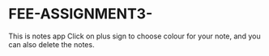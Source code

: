 # FEE-ASSIGNMENT3-
This is notes app
Click on plus sign to choose colour for your note, and you can also delete the notes.
